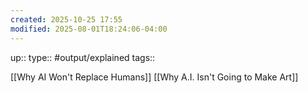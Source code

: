 ```yaml
---
created: 2025-10-25 17:55
modified: 2025-08-01T18:24:06-04:00
---
```

up::
type:: #output/explained
tags::


[[Why AI Won't Replace Humans]]
[[Why A.I. Isn't Going to Make Art]]